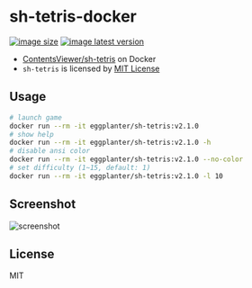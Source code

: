 # sh-tetris-docker

[![image size]](https://hub.docker.com/r/eggplanter/sh-tetris
) [![image latest version]](https://hub.docker.com/r/eggplanter/sh-tetris
)

- [ContentsViewer/sh-tetris](https://github.com/ContentsViewer/sh-tetris) on Docker
- `sh-tetris` is licensed by [MIT License](https://github.com/ContentsViewer/sh-tetris/blob/master/LICENSE)

## Usage

```bash
# launch game
docker run --rm -it eggplanter/sh-tetris:v2.1.0
# show help
docker run --rm -it eggplanter/sh-tetris:v2.1.0 -h
# disable ansi color
docker run --rm -it eggplanter/sh-tetris:v2.1.0 --no-color
# set difficulty (1~15, default: 1)
docker run --rm -it eggplanter/sh-tetris:v2.1.0 -l 10
```

## Screenshot

![screenshot]

## License

MIT

[image size]: https://img.shields.io/docker/image-size/eggplanter/sh-tetris
[image latest version]: https://img.shields.io/docker/v/eggplanter/sh-tetris
[screenshot]: https://user-images.githubusercontent.com/42153744/145486635-5c0336b8-378a-42f8-8879-4ad7fefe996b.png
